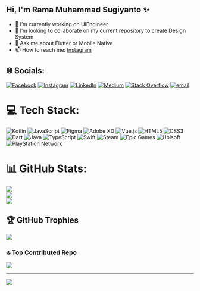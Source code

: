 ## Hi, I'm Rama Muhammad Sugiyanto ✨

- 🔭 I’m currently working on UIEngineer<br/>
- 👯 I’m looking to collaborate on my current repository to create Design System<br/>
- 💬 Ask me about Flutter or Mobile Native<br/>
- 📫 How to reach me: [Instagram](https://www.instagram.com/ramams09/)


## 🌐 Socials:
[![Facebook](https://img.shields.io/badge/Facebook-%231877F2.svg?logo=Facebook&logoColor=white)](https://facebook.com/rama.muhammads) [![Instagram](https://img.shields.io/badge/Instagram-%23E4405F.svg?logo=Instagram&logoColor=white)](https://instagram.com/ramams09) [![LinkedIn](https://img.shields.io/badge/LinkedIn-%230077B5.svg?logo=linkedin&logoColor=white)](https://linkedin.com/in/rama-muhammad-sugiyanto-411899195) [![Medium](https://img.shields.io/badge/Medium-12100E?logo=medium&logoColor=white)](https://medium.com/@ramamuhammads08) [![Stack Overflow](https://img.shields.io/badge/-Stackoverflow-FE7A16?logo=stack-overflow&logoColor=white)](https://stackoverflow.com/users/19972539) [![email](https://img.shields.io/badge/Email-D14836?logo=gmail&logoColor=white)](mailto:ramamuhammads08@gmail.com) 

# 💻 Tech Stack:
![Kotlin](https://img.shields.io/badge/kotlin-%237F52FF.svg?style=for-the-badge&logo=kotlin&logoColor=white) ![JavaScript](https://img.shields.io/badge/javascript-%23323330.svg?style=for-the-badge&logo=javascript&logoColor=%23F7DF1E) ![Figma](https://img.shields.io/badge/figma-%23F24E1E.svg?style=for-the-badge&logo=figma&logoColor=white) ![Adobe XD](https://img.shields.io/badge/Adobe%20XD-470137?style=for-the-badge&logo=Adobe%20XD&logoColor=#FF61F6) ![Vue.js](https://img.shields.io/badge/vue.js-%2335495e.svg?style=for-the-badge&logo=vuedotjs&logoColor=%234FC08D) ![HTML5](https://img.shields.io/badge/html5-%23E34F26.svg?style=for-the-badge&logo=html5&logoColor=white) ![CSS3](https://img.shields.io/badge/css3-%231572B6.svg?style=for-the-badge&logo=css3&logoColor=white) ![Dart](https://img.shields.io/badge/dart-%230175C2.svg?style=for-the-badge&logo=dart&logoColor=white) ![Java](https://img.shields.io/badge/java-%23ED8B00.svg?style=for-the-badge&logo=openjdk&logoColor=white) ![TypeScript](https://img.shields.io/badge/typescript-%23007ACC.svg?style=for-the-badge&logo=typescript&logoColor=white) ![Swift](https://img.shields.io/badge/swift-F54A2A?style=for-the-badge&logo=swift&logoColor=white) ![Steam](https://img.shields.io/badge/steam-%23000000.svg?style=for-the-badge&logo=steam&logoColor=white) ![Epic Games](https://img.shields.io/badge/epicgames-%23313131.svg?style=for-the-badge&logo=epicgames&logoColor=white) ![Ubisoft](https://img.shields.io/badge/Ubisoft-%23F5F5F5.svg?style=for-the-badge&logo=Ubisoft&logoColor=black) ![PlayStation Network](https://img.shields.io/badge/PSN-%230070D1.svg?style=for-the-badge&logo=Playstation&logoColor=white)
# 📊 GitHub Stats:
![](https://github-readme-stats.vercel.app/api?username=RamaMS06&theme=dark&hide_border=false&include_all_commits=false&count_private=false)<br/>
![](https://nirzak-streak-stats.vercel.app/?user=RamaMS06&theme=dark&hide_border=false)<br/>
![](https://github-readme-stats.vercel.app/api/top-langs/?username=RamaMS06&theme=dark&hide_border=false&include_all_commits=false&count_private=false&layout=compact)

## 🏆 GitHub Trophies
![](https://github-profile-trophy.vercel.app/?username=RamaMS06&theme=radical&no-frame=false&no-bg=true&margin-w=4)

### 🔝 Top Contributed Repo
![](https://github-contributor-stats.vercel.app/api?username=RamaMS06&limit=5&theme=dark&combine_all_yearly_contributions=true)

---
[![](https://visitcount.itsvg.in/api?id=RamaMS06&icon=0&color=0)](https://visitcount.itsvg.in)

<!-- Proudly created with GPRM ( https://gprm.itsvg.in ) -->
